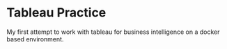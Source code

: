 # Tableau Practice

My first attempt to work with tableau for business intelligence on a docker based environment.

<br/>

